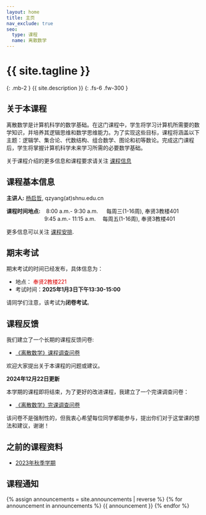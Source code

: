 ```yaml
---
layout: home
title: 主页
nav_exclude: true
seo:
  type: 课程
  name: 离散数学
---
```


# {{ site.tagline }}
{: .mb-2 }
{{ site.description }}
{: .fs-6 .fw-300 }

<!-- {% if site.announcements %}
{{ site.announcements.last }}
[Announcements](announcements.md){: .btn .btn-outline .fs-3 }
{% endif %} -->

## 关于本课程

离散数学是计算机科学的数学基础。在这门课程中，学生将学习计算机所需要的数学知识，并培养其逻辑思维和数学思维能力。为了实现这些目标，课程将涵盖以下主题：逻辑学、集合论、代数结构、组合数学、图论和初等数论。完成这门课程后，学生将掌握计算机科学未来学习所需的必要数学基础。

关于课程介绍的更多信息和课程要求请关注 [课程信息](syllabus.md)

## 课程基本信息

**主讲人:** [杨启哲](https://basics.sjtu.edu.cn/~yangqizhe/), qzyang(at)shnu.edu.cn

**课程时间地点:** &ensp;&nbsp;8:00 a.m.- 9:30 a.m. &emsp; 每周三(1-16周), 奉贤3教楼401
 <br/>&emsp;&emsp;&emsp;&emsp;&emsp;&emsp;&nbsp;&ensp;&nbsp;9:45 a.m.- 11:15 a.m. &emsp;每周五(1-16周), 奉贤3教楼401


 更多信息可以关注 [课程安排](schedule.md).

## 期末考试

期末考试的时间已经发布，具体信息为：
   - 地点：<font color="#dd0000"> 奉贤2教楼221</font>
   - 考试时间：**2025年1月3日下午13:30-15:00** 
  
请同学们注意，该考试为**闭卷考试**。


## 课程反馈

我们建立了一个长期的课程反馈问卷:

- [《离散数学》课程调查问卷](https://www.wjx.cn/vm/QBVxm2f.aspx#)

欢迎大家提出关于本课程的问题或建议。

**2024年12月22日更新**

本学期的课程即将结束，为了更好的改进课程，我建立了一个完课调查问卷：

- [《离散数学》完课调查问卷](https://www.wjx.cn/vm/hACtG0F.aspx)

该问卷不是强制性的，但我衷心希望每位同学都能参与，提出你们对于这堂课的想法和建议，谢谢！

## 之前的课程资料

- [2023年秋季学期](https://www.dm2023w.spacepenguin.com.cn)

## 课程通知

{% assign announcements = site.announcements | reverse %}
{% for announcement in announcements %}
{{ announcement }}
{% endfor %}

